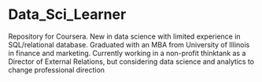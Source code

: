 Data_Sci_Learner
================

Repository for Coursera.
New in data science with limited experience in SQL/relational database.  Graduated with an MBA from University of Illinois in finance and marketing. Currently working in a non-profit thinktank as a Director of External Relations, but considering data science and analytics to change professional direction  
